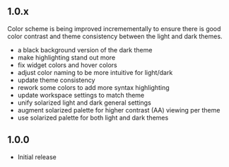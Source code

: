 ## 1.0.x

Color scheme is being improved incremementally to ensure there is good color contrast
and theme consistency between the light and dark themes.

- a black background version of the dark theme
- make highlighting stand out more
- fix widget colors and hover colors
- adjust color naming to be more intuitive for light/dark
- update theme consistency
- rework some colors to add more syntax highlighting
- update workspace settings to match theme
- unify solarized light and dark general settings
- augment solarized palette for higher contrast (AA) viewing per theme
- use solarized palette for both light and dark themes

## 1.0.0
- Initial release
